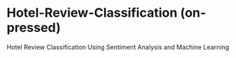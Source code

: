 # Hotel-Review-Classification (on-pressed)
Hotel Review Classification Using Sentiment Analysis and Machine Learning
